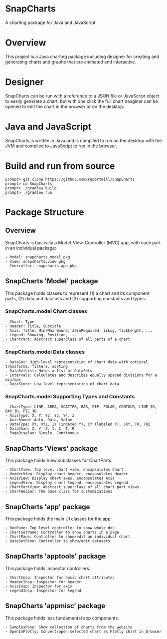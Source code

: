 # SnapCharts
A charting package for Java and JavaScript

# Overview
This project is a Java charting package including designer for creating and generating charts and graphs that are animated and interactive.

# Designer
SnapCharts can be run with a reference to a JSON file or JavaScript object to easily generate a chart, but with one click the full
chart desginer can be opened to edit the chart in the browser or on the desktop.

# Java and JavaScript
SnapCharts is written in Java and is compiled to run on the desktop with the JVM and compiled to JavaScript to run in the browser.

# Build and run from source

    prompt> git clone https://github.com/reportmill/SnapCharts
    prompt> cd SnapCharts
    prompt> ./gradlew build
    prompt> ./gradlew run 

# Package Structure

## Overview

SnapCharts is basically a Model-View-Controller (MVC) app, with each part in an individual package:

    - Model: snapcharts.model pkg
    - View: snapcharts.view pkg
    - Controller: snapcharts.app pkg

## SnapCharts 'Model' package

This package holds classes to represent (1) a chart and its component parts, (2) data and datasets and (3) supporting
constants and types.

### SnapCharts.model Chart classes

    - Chart: Type
    - Header: Title, Subtitle
    - Axis: Title, Min/Max Bound, ZeroRequired, isLog, TickLength, ...
    - Legend: Showing, Position, ...
    - ChartPart: Abstract superclass of all parts of a chart
    
### SnapCharts.model Data classes
 
    - DataSet: High-level representation of chart data with optional transforms, filters, sorting
    - DataSetList: Holds a list of DataSets
    - Intervals: Calculates and describes equally spaced divisions for a min/max
    - DataStore: Low-level representation of chart data
    
### SnapCharts.model Supporting Types and Constants

    - ChartType: LINE, AREA, SCATTER, BAR, PIE, POLAR, CONTOUR, LINE_3D, BAR_3D, PIE_3D
    - AxisType: X, Y, Y2, Y3, Y4, Z
    - AxisBound: Auto, Data, Value
    - DataType: XY, XYZ, IY (indexed Y), CY (labeled Y), CXY, TR, TRZ
    - DataChan: X, Y, Z, I, C, T, R
    - PageDisplay: Single, Continuous
    
## SnapCharts 'Views' package

This package holds View subclasses for ChartParts.

    - ChartView: Top level chart view, encapsulates Chart
    - HeaderView: Display chart header, encapsulates Header
    - AxisView: Display chart axes, encapsulates Axis
    - LegendView: Display chart legend, encapsulates Legend
    - ChartPartView: Abstract superclass of all chart part views
    - ChartHelper: The base class for customizations
    
## SnapCharts 'app' package
    
This package holds the main UI classes for the app:

    - DocPane: Top level controller to show whole doc
    - ChartSetPane: Controller to show charts in a page
    - ChartPane: Controller to show/edit an individual chart
    - DataSetPane: Controller to show/edit datasets
    
## SnapCharts 'apptools' package
    
This package holds inspector controllers.

    - ChartInsp: Inspector for basic chart attributes
    - HeaderInsp: Inspector for header
    - AxisInsp: Inspector for axis
    - LegendInsp: Inspector for legend

## SnapCharts 'appmisc' package
    
This package holds less fundamental app components.

    - SamplesPane: Show collection of charts from the website
    - OpenInPlotly: Convert/open selected chart as Plotly chart in browser
    
